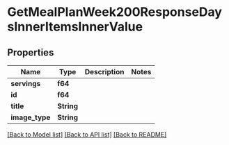 # GetMealPlanWeek200ResponseDaysInnerItemsInnerValue

## Properties

Name | Type | Description | Notes
------------ | ------------- | ------------- | -------------
**servings** | **f64** |  | 
**id** | **f64** |  | 
**title** | **String** |  | 
**image_type** | **String** |  | 

[[Back to Model list]](../README.md#documentation-for-models) [[Back to API list]](../README.md#documentation-for-api-endpoints) [[Back to README]](../README.md)


